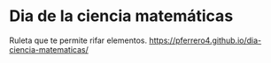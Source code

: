# Dia de la ciencia matemáticas
Ruleta que te permite rifar elementos.
https://pferrero4.github.io/dia-ciencia-matematicas/
